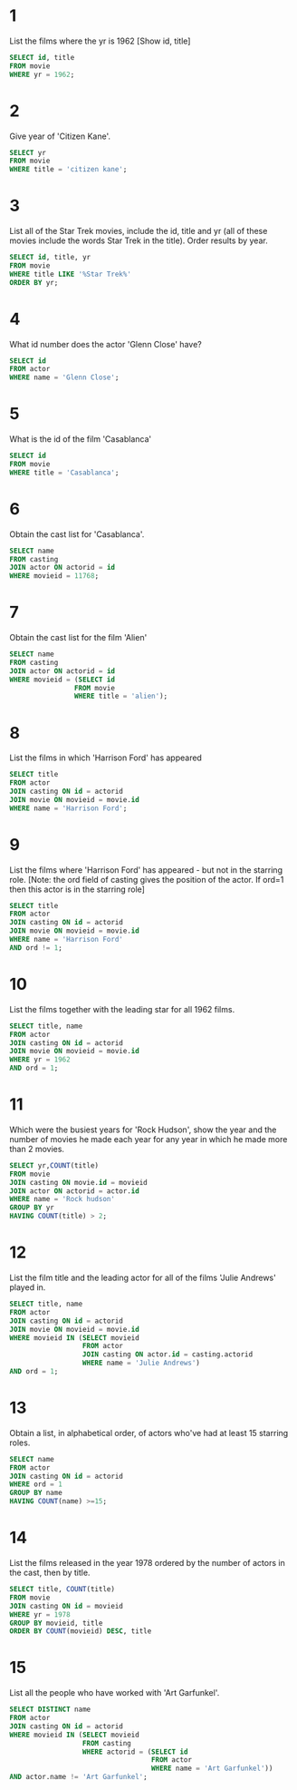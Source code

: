 # 1

List the films where the yr is 1962 [Show id, title]

```sql
SELECT id, title
FROM movie
WHERE yr = 1962;
```

# 2

Give year of 'Citizen Kane'.

```sql
SELECT yr
FROM movie
WHERE title = 'citizen kane';
```

# 3

List all of the Star Trek movies, include the id, title and yr (all of these movies include the words Star Trek in the title). Order results by year.

```sql
SELECT id, title, yr
FROM movie
WHERE title LIKE '%Star Trek%'
ORDER BY yr;
```

# 4

What id number does the actor 'Glenn Close' have?

```sql
SELECT id
FROM actor
WHERE name = 'Glenn Close';
```

# 5

What is the id of the film 'Casablanca'

```sql
SELECT id
FROM movie
WHERE title = 'Casablanca';
```

# 6

Obtain the cast list for 'Casablanca'.

```sql
SELECT name
FROM casting
JOIN actor ON actorid = id
WHERE movieid = 11768;
```

# 7

Obtain the cast list for the film 'Alien'

```sql
SELECT name
FROM casting
JOIN actor ON actorid = id
WHERE movieid = (SELECT id
                FROM movie
                WHERE title = 'alien');
```

# 8

List the films in which 'Harrison Ford' has appeared

```sql
SELECT title
FROM actor
JOIN casting ON id = actorid
JOIN movie ON movieid = movie.id
WHERE name = 'Harrison Ford';
```

# 9

List the films where 'Harrison Ford' has appeared - but not in the starring role. [Note: the ord field of casting gives the position of the actor. If ord=1 then this actor is in the starring role]

```sql
SELECT title
FROM actor
JOIN casting ON id = actorid
JOIN movie ON movieid = movie.id
WHERE name = 'Harrison Ford'
AND ord != 1;
```

# 10

List the films together with the leading star for all 1962 films.

```sql
SELECT title, name
FROM actor
JOIN casting ON id = actorid
JOIN movie ON movieid = movie.id
WHERE yr = 1962
AND ord = 1;
```

# 11

Which were the busiest years for 'Rock Hudson', show the year and the number of movies he made each year for any year in which he made more than 2 movies.

```sql
SELECT yr,COUNT(title)
FROM movie
JOIN casting ON movie.id = movieid
JOIN actor ON actorid = actor.id
WHERE name = 'Rock hudson'
GROUP BY yr
HAVING COUNT(title) > 2;
```

# 12

List the film title and the leading actor for all of the films 'Julie Andrews' played in.

```sql
SELECT title, name
FROM actor
JOIN casting ON id = actorid
JOIN movie ON movieid = movie.id
WHERE movieid IN (SELECT movieid
                  FROM actor
                  JOIN casting ON actor.id = casting.actorid
                  WHERE name = 'Julie Andrews')
AND ord = 1;
```

# 13

Obtain a list, in alphabetical order, of actors who've had at least 15 starring roles.

```sql
SELECT name
FROM actor
JOIN casting ON id = actorid
WHERE ord = 1
GROUP BY name
HAVING COUNT(name) >=15;
```

# 14

List the films released in the year 1978 ordered by the number of actors in the cast, then by title.

```sql
SELECT title, COUNT(title)
FROM movie
JOIN casting ON id = movieid
WHERE yr = 1978
GROUP BY movieid, title
ORDER BY COUNT(movieid) DESC, title
```

# 15

List all the people who have worked with 'Art Garfunkel'.

```sql
SELECT DISTINCT name
FROM actor
JOIN casting ON id = actorid
WHERE movieid IN (SELECT movieid
                  FROM casting
                  WHERE actorid = (SELECT id
                                   FROM actor
                                   WHERE name = 'Art Garfunkel'))
AND actor.name != 'Art Garfunkel';
```
